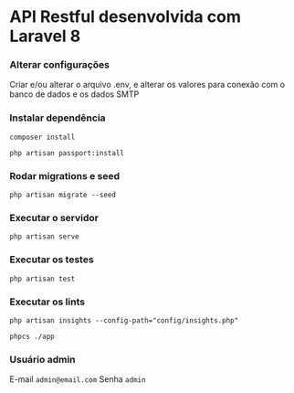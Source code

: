 # API Restful desenvolvida com Laravel 8

### Alterar configurações
Criar e/ou alterar o arquivo .env, e alterar os valores para conexão com o banco de dados e os dados SMTP

### Instalar dependência
`composer install`

`php artisan passport:install`

### Rodar migrations e seed
`php artisan migrate --seed`

### Executar o servidor
`php artisan serve`

### Executar os testes
`php artisan test`

### Executar os lints
`php artisan insights --config-path="config/insights.php"`

`phpcs ./app`

### Usuário admin
E-mail `admin@email.com`
Senha `admin`
